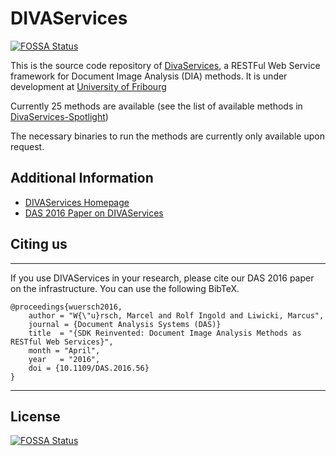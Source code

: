 # DIVAServices
[![FOSSA Status](https://app.fossa.io/api/projects/git%2Bgithub.com%2Flunactic%2FDIVAServices.svg?type=shield)](https://app.fossa.io/projects/git%2Bgithub.com%2Flunactic%2FDIVAServices?ref=badge_shield)

This is the source code repository of [DivaServices](http://divaservices.unifr.ch), a RESTFul Web Service framework for Document Image Analysis (DIA) methods.
It is under development at [University of Fribourg](http://diuf.unifr.ch/diva/)

Currently 25 methods are available (see the list of available methods in [DivaServices-Spotlight](http://divaservices.unifr.ch/spotlight))

The necessary binaries to run the methods are currently only available upon request.

## Additional Information
- [DIVAServices Homepage](https://lunactic.github.io/DIVAServicesweb/)
- [DAS 2016 Paper on DIVAServices](https://ieeexplore.ieee.org/abstract/document/7490099/)

## Citing us
--------

If you use DIVAServices in your research, please cite our DAS 2016 paper on the
infrastructure. You can use the following BibTeX.

    @proceedings{wuersch2016,
        author = "W{\"u}rsch, Marcel and Rolf Ingold and Liwicki, Marcus",
        journal = {Document Analysis Systems (DAS)}
        title  = "{SDK Reinvented: Document Image Analysis Methods as RESTful Web Services}",
        month = "April",
        year   = "2016",
        doi = {10.1109/DAS.2016.56}
    }


----------

## License
[![FOSSA Status](https://app.fossa.io/api/projects/git%2Bgithub.com%2Flunactic%2FDIVAServices.svg?type=large)](https://app.fossa.io/projects/git%2Bgithub.com%2Flunactic%2FDIVAServices?ref=badge_large)